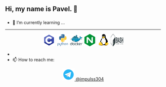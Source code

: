 ## Hi, my name is Pavel. 👋

###
- 🌱 I’m currently learning ...
***

<div style="text-align: center;">
    <img src="https://github.com/Impuls13/Impuls13/blob/main/screen/c2.svg" width="40" height="40" alt="C">
    <img src="https://github.com/devicons/devicon/blob/master/icons/python/python-original-wordmark.svg" width="40" height="40" alt="Python">
    <img src="https://github.com/devicons/devicon/blob/master/icons/docker/docker-original-wordmark.svg" width="40" height="40" alt="Docker">
    <img src="https://github.com/Impuls13/Impuls13/blob/main/screen/nginx_logo_icon_169915.svg" width="40" height="40" alt="NGINX">
    <img src="https://github.com/devicons/devicon/blob/master/icons/linux/linux-original.svg" width="40" height="40" alt="Linux">
    <img src="https://github.com/Impuls13/Impuls13/blob/main/screen/gnu_bash_official_logo_icon_169099.svg" width="40" height="40" alt="BASH">
</div>

-
- 📫 How to reach me:  
<div style="text-align: center;">
    <a href="https://t.me/impulss304">
        <img src="https://github.com/Impuls13/Impuls13/blob/main/screen/telegramm-small.svg" width="40" height="40" alt="Telegram">
    </a>
    <a href="https://t.me/impulss304">@impulss304</a>
</div>

